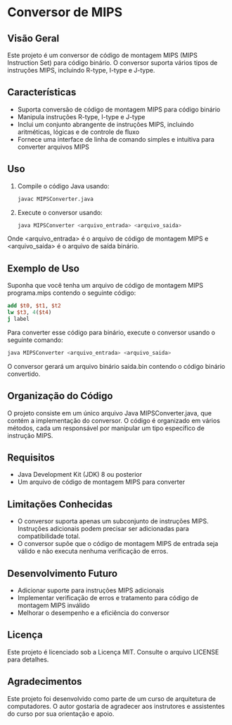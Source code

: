 # Conversor de MIPS

## Visão Geral

Este projeto é um conversor de código de montagem MIPS (MIPS Instruction Set) para código binário. O conversor suporta vários tipos de instruções MIPS, incluindo R-type, I-type e J-type.

## Características

- Suporta conversão de código de montagem MIPS para código binário
- Manipula instruções R-type, I-type e J-type
- Inclui um conjunto abrangente de instruções MIPS, incluindo aritméticas, lógicas e de controle de fluxo
- Fornece uma interface de linha de comando simples e intuitiva para converter arquivos MIPS

## Uso

1. Compile o código Java usando:
   ```bash
   javac MIPSConverter.java
2. Execute o conversor usando:
   ```bash
   java MIPSConverter <arquivo_entrada> <arquivo_saida>
Onde <arquivo_entrada> é o arquivo de código de montagem MIPS e <arquivo_saida> é o arquivo de saída binário.

## Exemplo de Uso
Suponha que você tenha um arquivo de código de montagem MIPS programa.mips contendo o seguinte código:
 ```mips
add $t0, $t1, $t2
lw $t3, 4($t4)
j label
```
Para converter esse código para binário, execute o conversor usando o seguinte comando:
   ```bash
   java MIPSConverter <arquivo_entrada> <arquivo_saida>
```
O conversor gerará um arquivo binário saida.bin contendo o código binário convertido.

## Organização do Código
O projeto consiste em um único arquivo Java MIPSConverter.java, que contém a implementação do conversor. O código é organizado em vários métodos, cada um responsável por manipular um tipo específico de instrução MIPS.

## Requisitos
- Java Development Kit (JDK) 8 ou posterior
- Um arquivo de código de montagem MIPS para converter

## Limitações Conhecidas
- O conversor suporta apenas um subconjunto de instruções MIPS. Instruções adicionais podem precisar ser adicionadas para compatibilidade total.
- O conversor supõe que o código de montagem MIPS de entrada seja válido e não executa nenhuma verificação de erros.

## Desenvolvimento Futuro
- Adicionar suporte para instruções MIPS adicionais
- Implementar verificação de erros e tratamento para código de montagem MIPS inválido
- Melhorar o desempenho e a eficiência do conversor

## Licença
Este projeto é licenciado sob a Licença MIT. Consulte o arquivo LICENSE para detalhes.

## Agradecimentos
Este projeto foi desenvolvido como parte de um curso de arquitetura de computadores. O autor gostaria de agradecer aos instrutores e assistentes do curso por sua orientação e apoio.


